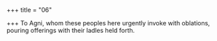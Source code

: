 +++
title = "06"

+++
To Agni, whom these peoples here urgently invoke with oblations, pouring offerings with their ladles held forth.